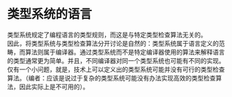 # 类型系统的语言

类型系统规定了编程语言的类型规则，而这是与特定类型检查算法无关的。  
因此，将类型系统与类型检查算法分开讨论是自然的：类型系统属于语言定义的范畴，而算法则属于编译器。通过类型系统而不是特定编译器使用的算法来解释语言的类型通常更为简单。并且，不同编译器对同一个类型系统也可能有不同的实现。  
仅有一个小问题，就是，技术上可以定义出的类型系统可能并没有可行的类型检查算法。（编者：应该是说过于复杂的类型系统可能没有办法实现高效的类型检查算法，因此实际上是不可用的）。